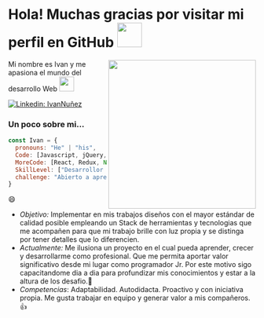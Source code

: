 <h1> Hola! Muchas gracias por visitar mi perfil en GitHub <img src="https://media.giphy.com/media/mGcNjsfWAjY5AEZNw6/giphy.gif" width="50"></h1>
<img align='right' src="https://user-images.githubusercontent.com/85074756/140621760-a092acaa-bb99-41b2-bc4f-b2d30283fbf2.jpeg" width="300" height="303">
<p>Mi nombre es Ivan y me apasiona el mundo del desarrollo Web <img src="https://media.giphy.com/media/WUlplcMpOCEmTGBtBW/giphy.gif" width="30"> 
</em></p>

[![Linkedin: IvanNuñez](https://img.shields.io/badge/-IvanNuñez-blue?style=flat-square&logo=Linkedin&logoColor=white&link=https://www.linkedin.com/in/ivan-s-nu%C3%B1ez/)](https://www.linkedin.com/in/ivan-s-nu%C3%B1ez/)


### Un poco sobre mi...  

```javascript
const Ivan = {
  pronouns: "He" | "his",
  Code: [Javascript, jQuery, HTML, CSS, Bootstrap{less}],
  MoreCode: [React, Redux, Node, Express, Testing{Jest}, Java],
  SkillLevel: ["Desarrollor Full Stack Jr"],
  challenge: "Abierto a aprender nuevas tecnologias y herramientas"
}
```
😄 
 
- *Objetivo:* Implementar en mis trabajos diseños con el mayor estándar de calidad posible empleando un Stack de herramientas y tecnologias que me acompañen para que mi trabajo brille con luz propia y se distinga por tener detalles que lo diferencien.
- *Actualmente:* Me ilusiona un proyecto en el cual pueda aprender, crecer y desarrollarme como profesional. Que me permita aportar valor significativo desde mi lugar como programador Jr. Por este motivo sigo capacitandome dia a dia para profundizar mis conocimientos y estar a la altura de los desafio.:muscle: 
- *Competencias*: Adaptabilidad. Autodidacta. Proactivo y con iniciativa propia. Me gusta trabajar en equipo y generar valor a mis compañeros. :thumbsup:
